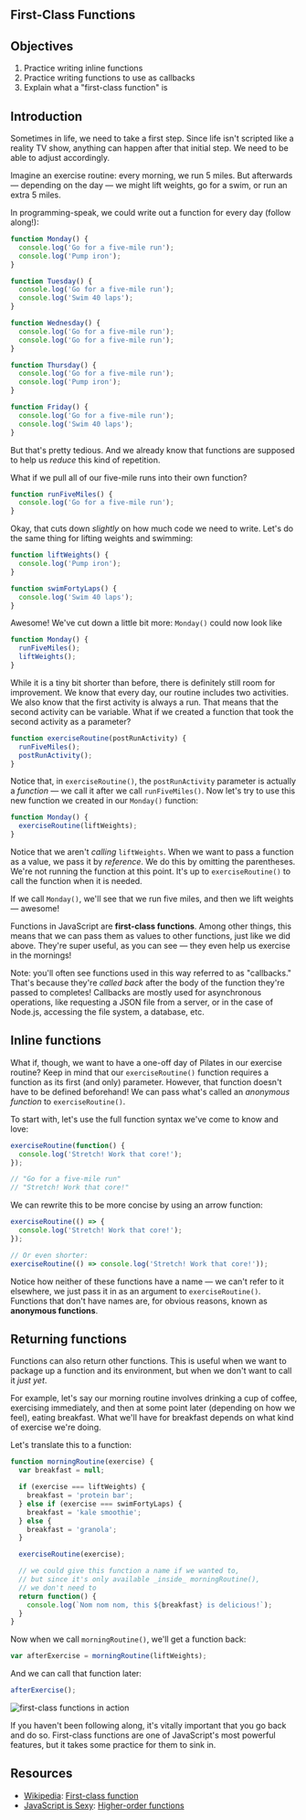 First-Class Functions
---

## Objectives

1. Practice writing inline functions
2. Practice writing functions to use as callbacks
3. Explain what a "first-class function" is

## Introduction

Sometimes in life, we need to take a first step. Since life isn't scripted like a reality TV show, anything can happen after that initial step. We need to be able to adjust accordingly.

Imagine an exercise routine: every morning, we run 5 miles. But afterwards — depending on the day — we might lift weights, go for a swim, or run an extra 5 miles.

In programming-speak, we could write out a function for every day (follow along!):

```js
function Monday() {
  console.log('Go for a five-mile run');
  console.log('Pump iron');
}

function Tuesday() {
  console.log('Go for a five-mile run');
  console.log('Swim 40 laps');
}

function Wednesday() {
  console.log('Go for a five-mile run');
  console.log('Go for a five-mile run');
}

function Thursday() {
  console.log('Go for a five-mile run');
  console.log('Pump iron');
}

function Friday() {
  console.log('Go for a five-mile run');
  console.log('Swim 40 laps');
}
```

But that's pretty tedious. And we already know that functions are supposed to help us _reduce_ this kind of repetition.

What if we pull all of our five-mile runs into their own function?

```js
function runFiveMiles() {
  console.log('Go for a five-mile run');
}
```

Okay, that cuts down _slightly_ on how much code we need to write. Let's do the same thing for lifting weights and swimming:

```js
function liftWeights() {
  console.log('Pump iron');
}

function swimFortyLaps() {
  console.log('Swim 40 laps');
}
```

Awesome! We've cut down a little bit more: `Monday()` could now look like


```js
function Monday() {
  runFiveMiles();
  liftWeights();
}
```

While it is a tiny bit shorter than before, there is definitely still room for improvement. We know that every day, our routine includes two activities. We also know that the first activity is always a run. That means that the second activity can be variable. What if we created a function that took the second activity as a parameter?

```js
function exerciseRoutine(postRunActivity) {
  runFiveMiles();
  postRunActivity();
}
```

Notice that, in `exerciseRoutine()`, the `postRunActivity` parameter is actually a _function_ — we call it after we call `runFiveMiles()`. Now let's try to use this new function we created in our `Monday()` function:

```js
function Monday() {
  exerciseRoutine(liftWeights);
}
```

Notice that we aren't _calling_ `liftWeights`. When we want to pass a function as a value, we pass it by _reference_. We do this by omitting the parentheses. We're not running the function at this point. It's up to `exerciseRoutine()` to call the function when it is needed.

If we call `Monday()`, we'll see that we run five miles, and then we lift weights — awesome!

Functions in JavaScript are **first-class functions**. Among other things, this means that we can pass them as values to other functions, just like we did above. They're super useful, as you can see — they even help us exercise in the mornings!

Note: you'll often see functions used in this way referred to as "callbacks." That's because they're _called back_ after the body of the function they're passed to completes! Callbacks are mostly used for asynchronous operations, like requesting a JSON file from a server, or in the case of Node.js, accessing the file system, a database, etc.

## Inline functions

What if, though, we want to have a one-off day of Pilates in our exercise routine? Keep in mind that our `exerciseRoutine()` function requires a function as its first (and only) parameter. However, that function doesn't have to be defined beforehand! We can pass what's called an _anonymous function_ to `exerciseRoutine()`.

To start with, let's use the full function syntax we've come to know and love:

```js
exerciseRoutine(function() {
  console.log('Stretch! Work that core!');
});

// "Go for a five-mile run"
// "Stretch! Work that core!"
```

We can rewrite this to be more concise by using an arrow function:

```js
exerciseRoutine(() => {
  console.log('Stretch! Work that core!');
});

// Or even shorter:
exerciseRoutine(() => console.log('Stretch! Work that core!'));
```

Notice how neither of these functions have a name — we can't refer to it elsewhere, we just pass it in as an argument to `exerciseRoutine()`. Functions that don't have names are, for obvious reasons, known as **anonymous functions**.

## Returning functions

Functions can also return other functions. This is useful when we want to package up a function and its environment, but when we don't want to call it _just yet_.

For example, let's say our morning routine involves drinking a cup of coffee, exercising immediately, and then at some point later (depending on how we feel), eating breakfast. What we'll have for breakfast depends on what kind of exercise we're doing.

Let's translate this to a function:

```js
function morningRoutine(exercise) {
  var breakfast = null;

  if (exercise === liftWeights) {
    breakfast = 'protein bar';
  } else if (exercise === swimFortyLaps) {
    breakfast = 'kale smoothie';
  } else {
    breakfast = 'granola';
  }

  exerciseRoutine(exercise);

  // we could give this function a name if we wanted to,
  // but since it's only available _inside_ morningRoutine(),
  // we don't need to
  return function() {
    console.log(`Nom nom nom, this ${breakfast} is delicious!`);
  }
}
```

Now when we call `morningRoutine()`, we'll get a function back:

```js
var afterExercise = morningRoutine(liftWeights);
```

And we can call that function later:

```js
afterExercise();
```

![first-class functions in action](https://curriculum-content.s3.amazonaws.com/skills-based-js/first-class_functions_example.png)

If you haven't been following along, it's vitally important that you go back and do so. First-class functions are one of JavaScript's most powerful features, but it takes some practice for them to sink in.

## Resources

- [Wikipedia](https://en.wikipedia.org/wiki/First-class_function): [First-class function](https://en.wikipedia.org/wiki/First-class_function)
- [JavaScript is Sexy](http://javascriptissexy.com/understand-javascript-callback-functions-and-use-them/#more-1037): [Higher-order functions](http://javascriptissexy.com/understand-javascript-callback-functions-and-use-them/#more-1037)

